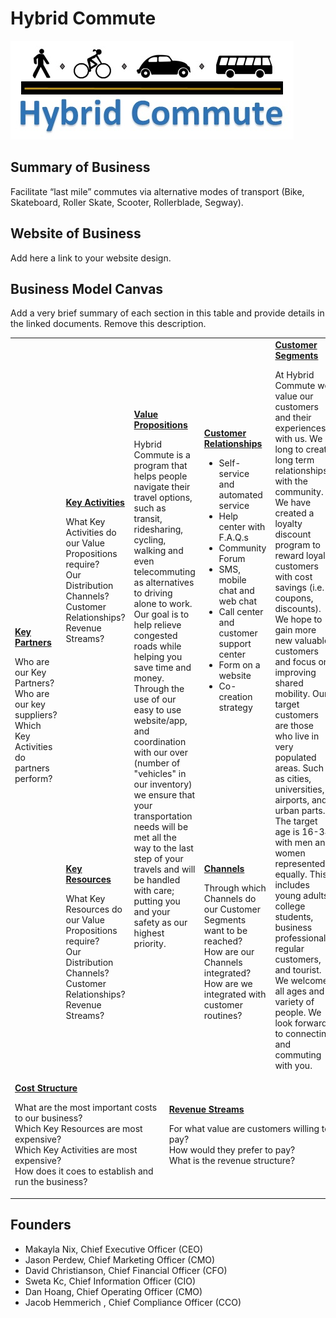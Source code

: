 # Hybrid Commute
![Alt text](hybridcommute.jpg?raw=true "Hybrid Commute")

## Summary of Business
Facilitate “last mile” commutes via alternative modes of transport (Bike, Skateboard, Roller Skate, Scooter, Rollerblade, Segway).

## Website of Business
Add here a link to your website design.

## Business Model Canvas
Add a very brief summary of each section in this table and provide details in the linked documents. Remove this description.

<table>
  <tr>
    <td rowspan="2">
      <b><a href="Key_Partners.md">Key Partners</a></b>
      <p>Who are our Key Partners?<br>
      Who are our key suppliers?<br>
      Which Key Activities do partners perform?</p>
    </td>
    <td>
      <b><a href="Key_Activities.md">Key Activities</a></b>
      <p>What Key Activities do our Value Propositions require?<br>
      Our Distribution Channels?<br>
      Customer Relationships?<br>
      Revenue Streams?</p>
    </td>
    <td rowspan="2" colspan="2">
      <b><a href="Value_Propositions.md">Value Propositions</a></b>
      <p>Hybrid Commute is a program that helps people navigate their travel options, such as transit, ridesharing, cycling, walking and even telecommuting as alternatives to driving alone to work. Our goal is to help relieve congested roads while helping you save time and money. Through the use of our easy to use website/app, and coordination with our over (number of "vehicles" in our inventory) we ensure that your transportation needs will be met all the way to the last step of your travels and will be handled with care; putting you and your safety as our highest priority.</p>
      <br><br><br><br><br>
    </td>
    <td>
      <b><a href="Customer_Relationships.md">Customer Relationships</a></b>
       <ul>
         <li>Self-service and automated service</li>
         <li>Help center with F.A.Q.s</li>
         <li>Community Forum</li>
         <li>SMS, mobile chat and web chat</li>
         <li>Call center and customer support center</li>
         <li>Form on a website</li>
         <li>Co-creation strategy</li>
       </ul> 
    </td>
    <td rowspan="2">
      <b><a href="Customer_Segments.md">Customer Segments</a></b>
      <p>At Hybrid Commute we value our customers and their experiences with us. We long to create long term relationships with the community. We have created a loyalty discount program to reward loyal customers with cost savings (i.e. coupons, discounts). We hope to gain more new valuable customers and focus on improving shared mobility. Our target customers are those who live in very populated areas. Such as cities, universities, airports, and urban parts. The target age is 16-34 with men and women represented equally. This includes young adults, college students, business professionals, regular customers, and tourist. We welcome all ages and a variety of people. We look forward to connecting and commuting with you.</p>
    </td>
  </tr>
  <tr>
    <td>
      <b><a href="Key_Resources.md">Key Resources</a></b>
      <p>What Key Resources do our Value Propositions require?<br>
      Our Distribution Channels?<br>
        Customer Relationships?<br>
        Revenue Streams?</p>
    </td>
    <td>
      <b><a href="Channels.md">Channels</a></b>
      <p>Through which Channels do our Customer Segments want to be reached?<br>
      How are our Channels integrated?
      How are we integrated with customer routines?</p>
    </td>
  </tr>
  <tr>
    <td colspan="3">
      <b><a href="Financial_Plan.md">Cost Structure</a></b>
      <p>What are the most important costs to our business?<br>
      Which Key Resources are most expensive?<br>
      Which Key Activities are most expensive?<br>
      How does it coes to establish and run the business?</p>
    </td>
    <td colspan="3">
      <b><a href="Financial_Plan.md">Revenue Streams</a></b>
      <p>For what value are customers willing to pay? <br>
      How would they prefer to pay? <br>
      What is the revenue structure?</p>
    </td>
  </tr>
</table>

## Founders
<!-- Team members -->
* Makayla Nix, Chief Executive Officer (CEO)
* Jason Perdew, Chief Marketing Officer (CMO)
* David Christianson, Chief Financial Officer (CFO)
* Sweta Kc, Chief Information Officer (CIO)
* Dan Hoang, Chief Operating Officer (CMO)
* Jacob Hemmerich , Chief Compliance Officer (CCO)
